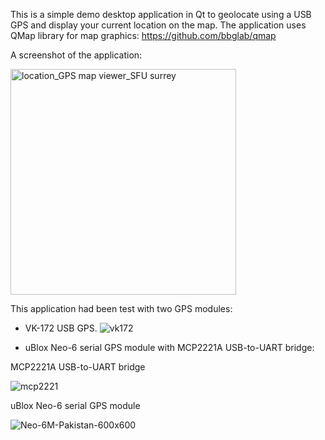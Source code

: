 This is a simple demo desktop application in Qt to geolocate using a USB GPS and display your current location on the map. 
The application uses QMap library for map graphics: https://github.com/bbglab/qmap

A screenshot of the application:

<img width="361" alt="location_GPS map viewer_SFU surrey" src="https://user-images.githubusercontent.com/8460504/55594893-4620a980-56f6-11e9-8c9e-4c67623d20a2.png">

This application had been test with two GPS modules:
- VK-172 USB GPS.
![vk172](https://user-images.githubusercontent.com/8460504/55594488-aa426e00-56f4-11e9-9571-0460fe966326.png)

- uBlox Neo-6 serial GPS module with MCP2221A USB-to-UART bridge:


MCP2221A USB-to-UART bridge

![mcp2221](https://user-images.githubusercontent.com/8460504/55594481-a4e52380-56f4-11e9-8e93-cbfb0e0d4ef3.png)

uBlox Neo-6 serial GPS module

![Neo-6M-Pakistan-600x600](https://user-images.githubusercontent.com/8460504/55594482-a4e52380-56f4-11e9-803e-abd2556f7372.png)


